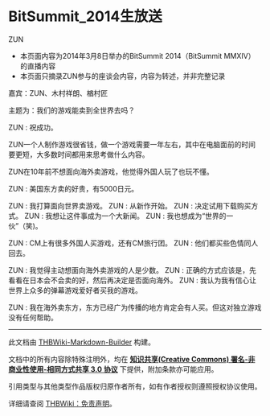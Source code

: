 # BitSummit_2014生放送

<!-- source html: G:\repos\THBWiki-Markdown-Builder\THBWikiMarkdown\Temp\main\0\00\ns0%3ABitSummit_2014%E7%94%9F%E6%94%BE%E9%80%81.html -->

ZUN

- 本页面内容为2014年3月8日举办的BitSummit 2014（BitSummit MMXIV）的直播内容
- 本页面只摘录ZUN参与的座谈会内容，内容为转述，并非完整记录

  
  

嘉宾：ZUN、木村祥朗、楢村匠
  
  
主题为：我们的游戏能卖到全世界去吗？
  

ZUN
: 祝成功。

  
  

ZUN一个人制作游戏很省钱，做一个游戏需要一年左右，其中在电脑面前的时间要更短，大多数时间都用来思考做什么内容。  

ZUN在10年前不想面向海外卖游戏，他觉得外国人玩了也玩不懂。
  
  
  

  

ZUN
: 美国东方卖的好贵，有5000日元。

ZUN
: 我打算面向世界卖游戏。
ZUN
: 从新作开始。
ZUN
: 决定试用下载购买方式。
ZUN
: 我想让这件事成为一个大新闻。
ZUN
: 我也想成为“世界的一伙”（笑)。

  
  

  

ZUN
: CM上有很多外国人买游戏，还有CM旅行团。
ZUN
: 他们都买些色情同人回去。

  
  

  

ZUN
: 我觉得主动想面向海外卖游戏的人是少数。
ZUN
: 正确的方式应该是，先看看在日本会不会卖的好，然后再决定是否面向海外。
ZUN
: 我认为我有信心让世界上众多的弹幕游戏爱好者买我的游戏。

  
  

  

ZUN
: 我在海外卖东方，东方已经广为传播的地方肯定会有人买。但这对独立游戏没有任何帮助。





---

此文档由 [THBWiki-Markdown-Builder](https://github.com/Delsin-Yu/THBWiki-Markdown-Builder) 构建。

文档中的所有内容除特殊注明外，均在 [**知识共享(Creative Commons) 署名-非商业性使用-相同方式共享 3.0 协议**](https://creativecommons.org/licenses/by-sa/3.0/deed.zh-hans) 下提供，附加条款亦可能应用。

引用类型与其他类型作品版权归原作者所有，如有作者授权则遵照授权协议使用。

详细请查阅 [THBWiki：免责声明](https://thbwiki.cc/THBWiki:%E5%85%8D%E8%B4%A3%E5%A3%B0%E6%98%8E)。

